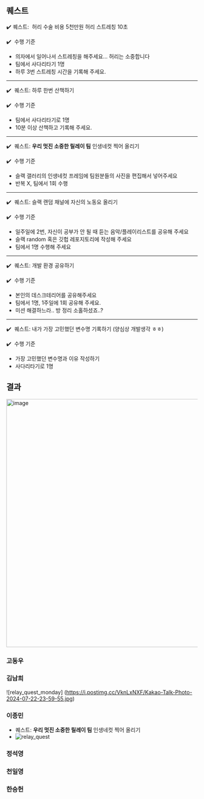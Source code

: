 ## 퀘스트

 ✔️ 퀘스트:  허리 수술 비용 5천만원 허리 스트레칭 10초

✔️  수행 기준

- 의자에서 일어나서 스트레칭을 해주세요… 허리는 소중합니다
- 팀에서 사다리타기 1명
- 하루 3번 스트레칭 시간을 기록해 주세요.

---

✔️  퀘스트: 하루 한번 산책하기

✔️  수행 기준

- 팀에서 사다리타기로 1명
- 10분 이상 산책하고 기록해 주세요.

---

✔️  퀘스트: **우리 멋진 소중한 릴레이 팀** 인생네컷 찍어 올리기

✔️  수행 기준

- 슬랙 갤러리의 인생네컷 프레임에 팀원분들의 사진을 편집해서 넣어주세요
- 반복 X, 팀에서 1회 수행

---

✔️  퀘스트: 슬랙 랜덤 채널에 자신의 노동요 올리기

✔️  수행 기준 

- 일주일에 2번, 자신이 공부가 안 될 때 듣는 음악/플레이리스트를 공유해 주세요
- 슬랙 random 혹은 깃헙 레포지토리에 작성해 주세요
- 팀에서 1명 수행해 주세요

---

✔️  퀘스트: 개발 환경 공유하기

✔️  수행 기준  

- 본인의 데스크테리어를 공유해주세요
- 팀에서 1명, 1주일에 1회 공유해 주세요.
- 미션 해결하느라.. 방 정리 소홀하셨죠..?

---

✔️  퀘스트: 내가 가장 고민했던 변수명 기록하기 (양심상 개발생각 ㅎㅎ)

✔️  수행 기준

- 가장 고민했던 변수명과 이유 작성하기
- 사다리타기로 1명


## 결과
<img width="653" alt="image" src="https://github.com/user-attachments/assets/5c01611e-e24e-4dc5-81dc-1710ecd65a8c">

### 고동우

### 김남희

![relay_quest_monday] (https://i.postimg.cc/VknLxNXF/Kakao-Talk-Photo-2024-07-22-23-59-55.jpg)

### 이종민
  - 퀘스트: **우리 멋진 소중한 릴레이 팀** 인생네컷 찍어 올리기
  - ![relay_quest](https://github.com/user-attachments/assets/33e04610-0434-45d1-a2d9-54a21c8be440)
### 정석영

### 천일영

### 한승헌

